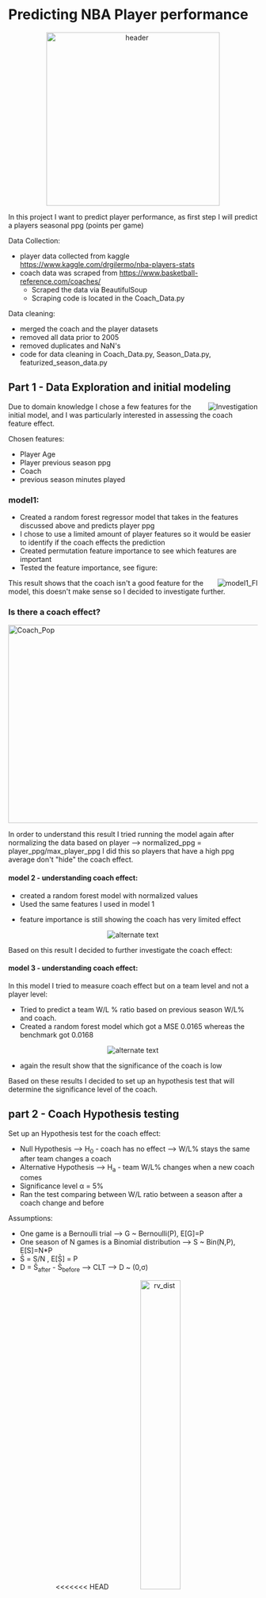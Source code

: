 # Predicting NBA Player performance
<p align="center">
    <img src="Images/Header.jpg" alt="header" height="350" width="350">
 </p>
In this project I want to predict player performance, as first step I will predict a players seasonal ppg (points per game)

Data Collection:
- player data collected from kaggle https://www.kaggle.com/drgilermo/nba-players-stats
- coach data was scraped from https://www.basketball-reference.com/coaches/
    - Scraped the data via BeautifulSoup
    - Scraping code is located in the Coach_Data.py

Data cleaning:
- merged the coach and the player datasets
- removed all data prior to 2005
- removed duplicates and NaN's
- code for data cleaning in Coach_Data.py, Season_Data.py, featurized_season_data.py

## Part 1 - Data Exploration and initial modeling

<p> <img src="Images/Investigation.jpg" alt="Investigation" align="right"> </p>

Due to domain knowledge I chose a few features for the initial model, and I was particularly interested in assessing the coach feature effect.

Chosen features:
 - Player Age
 - Player previous season ppg
 - Coach
 - previous season minutes played

 ### model1:
 - Created a random forest regressor model that takes in the features discussed above and predicts player ppg
 - I chose to use a limited amount of player features so it would be easier to identify if the coach effects the prediction
 - Created permutation feature importance to see which features are important
 - Tested the feature importance, see figure:
<p> <img src="plots/model1_FI.png" alt="model1_FI" align="right"> </p>

This result shows that the coach isn't a good feature for the model, this doesn't make sense so I decided to investigate further.
### Is there a coach effect?
<p> <img src="Images/Coach_Pop.jpg" alt="Coach_Pop" align="center" height="400" width="550"> </p>


In order to understand this result I tried running the model again after normalizing the data based on player -->
normalized_ppg = player_ppg/max_player_ppg
I did this so players that have a high ppg average don't "hide" the coach effect.

#### model 2 - understanding coach effect:
- created a random forest model with normalized values
- Used the same features I used in model 1
<!-- - for this model the MSE is 0.044 whereas the benchmark is 0.081 -->
- feature importance is still showing the coach has very limited effect
<p align="center">
    <img src="plots/model2_FI.png" alt="alternate text">
 </p>
 Based on this result I decided to further investigate the coach effect:

#### model 3 - understanding coach effect:
 In this model I tried to measure coach effect but on a team level and not a player level:
 - Tried to predict a team W/L % ratio based on previous season W/L% and coach.
 - Created a random forest model which got a MSE 0.0165 whereas the benchmark got 0.0168
 <p align="center">
     <img src="plots/model3_FI.png" alt="alternate text">
 </p>
 <!-- <p align="center">
      <img src="plots/model3_resids.png" alt="alternate text">
 </p>

 <p align="center">
       <img src="plots/model3_bar.png" alt="alternate text">
 </p> -->

 - again the result show that the significance of the coach is low

 Based on these results I decided to set up an hypothesis test that will determine the significance level of the coach.

## part 2 - Coach Hypothesis testing
Set up an Hypothesis test for the coach effect:

- Null Hypothesis --> H<sub>0</sub> - coach has no effect --> W/L% stays the same after team changes a coach
- Alternative Hypothesis --> H<sub>a</sub> - team W/L% changes when a new coach comes
- Significance level &#x3B1; = 5%
- Ran the test comparing between W/L ratio between a season after a coach change and before

Assumptions:
- One game is a Bernoulli trial --> G ~ Bernoulli(P), E[G]=P
- One season of N games is a Binomial distribution --> S ~ Bin(N,P), E[S]=N*P
- S&#772; = S/N , E[S&#772;] = P
- D = S&#772;<sub>after</sub> - S&#772;<sub>before</sub> --> CLT --> D ~ (0,&#x3C3;)
<p align="center">
<<<<<<< HEAD
    <img src="plots/rv_dist.png" alt="rv_dist" style="width:40%">  <img src="plots/Hypo_dist.png" alt="Hypo_dist" style="width:40%">
</p>
=======
<<<<<<< HEAD
    <img src="plots/rv_dist.png" alt="rv_dist" style="width:40%">  <img src="plots/Hypo_dist.png" alt="Hypo_dist" style="width:40%">
</p>
=======
    <img src="plots/rv_dist.png" alt="Snow" style="width:40%">  <img src="plots/Hypo_dist.png" alt="Forest" style="width:40%">
</p>

>>>>>>> b3395ffb6a1e1baf9dfedcaa65d2b003cc3a2dc9
>>>>>>> 5cdc698599f721836442d80796a82aa032c976e3

Result of a 2 sided t-test:
- p-value = 0.00051 --> reject the null hypothesis --> cant rule out the effect of the coach -->
  needs further investigation
- According to these results I decided to continue optimizing the model without using the coach a feature

## part 3 - Model optimization:
<p> <img src="Images/Optimization.jpg" alt="model1_FI" height="75" width="75"align="right"> </p>
step 1 - feature engineering:
- Tested different features to include in the model, most of the features didn't contribute
    - Benchmark MSE = 9.82
    - Model MSE = 9.328
- Ran a grid search on my random forest for hyper parameter optimization
    - max depth 3 --> 5
    - n_estimators 100 -->200
    - model MSE = 8.896
- Added two features rolling mean ppg and rolling variance ppg that include previous seasons
    - Model MSE = 8.77
- Added KMeans clustering to differentiate between players with high mean / low mean / high variance / low variance
    - Model MSE = 8.744
    - cluster figure:
<<<<<<< HEAD
    <p align="cener">
=======
    <p align="center">
>>>>>>> 5cdc698599f721836442d80796a82aa032c976e3
        <img src="plots/KMeans_minibatch.png" alt="alternate text">
     </p>

- Tried using a GradientBoost model and a AdaBoost model --> bigger error
- Removed features with low permutation importance:
    - Model MSE = 8.676 --> final model
    - Key features:
        - Previous year ppg
        - Cluster (8 clusters, label0 - label6)
        - Age
        - log mean ppg
        - var ppg

## Part 4 - Results
- The final model MSE error is 8.676 and is based on a cross validation preformed with this function cross_val.py
- Class residuals figure example for year 2017:
<p align="center">
    <img src="plots/Final_model_resids.png" alt="alternate text">
 </p>
 <p align="center">
     <img src="plots/Final_model_resids.png" alt="alternate text">
  </p>
  <p align="center">
      <img src="plots/Final_model_resids_all.png" alt="alternate text">
   </p>
